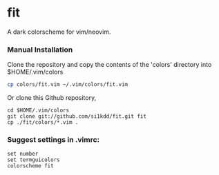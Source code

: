 # fit
A dark colorscheme for vim/neovim.



### Manual Installation

Clone the repository and copy the contents of the 'colors' directory into $HOME/.vim/colors

```bash
cp colors/fit.vim ~/.vim/colors/fit.vim
```

Or clone this Github repository,

```
cd $HOME/.vim/colors
git clone git://github.com/si1kdd/fit.git fit
cp ./fit/colors/*.vim .
```

### Suggest settings in .vimrc:

```
set number
set termguicolors
colorscheme fit
```
